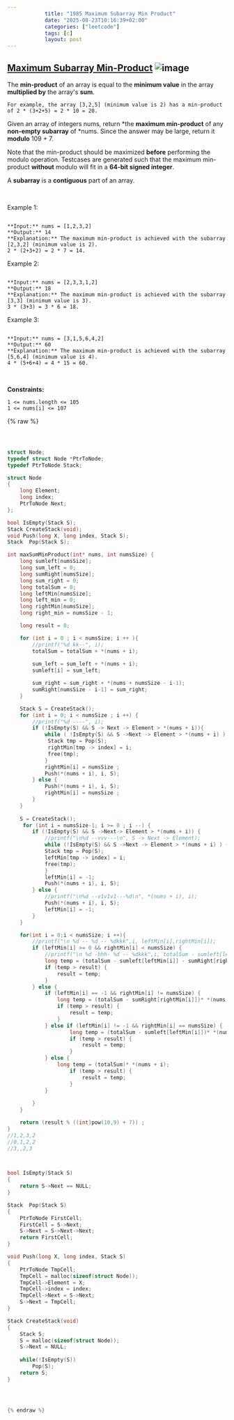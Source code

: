 ```yaml
---
            title: "1985 Maximum Subarray Min Product"
            date: "2025-08-23T10:16:39+02:00"
            categories: ["leetcode"]
            tags: [c]
            layout: post
---
```

            
## [Maximum Subarray Min-Product](https://leetcode.com/problems/maximum-subarray-min-product) ![image](https://img.shields.io/badge/Difficulty-Medium-orange)

The **min-product** of an array is equal to the **minimum value** in the array **multiplied by** the array's **sum**.

	For example, the array [3,2,5] (minimum value is 2) has a min-product of 2 * (3+2+5) = 2 * 10 = 20.

Given an array of integers nums, return *the **maximum min-product** of any **non-empty subarray** of *nums. Since the answer may be large, return it **modulo** 109 + 7.

Note that the min-product should be maximized **before** performing the modulo operation. Testcases are generated such that the maximum min-product **without** modulo will fit in a **64-bit signed integer**.

A **subarray** is a **contiguous** part of an array.

 

Example 1:

```

**Input:** nums = [1,2,3,2]
**Output:** 14
**Explanation:** The maximum min-product is achieved with the subarray [2,3,2] (minimum value is 2).
2 * (2+3+2) = 2 * 7 = 14.

```

Example 2:

```

**Input:** nums = [2,3,3,1,2]
**Output:** 18
**Explanation:** The maximum min-product is achieved with the subarray [3,3] (minimum value is 3).
3 * (3+3) = 3 * 6 = 18.

```

Example 3:

```

**Input:** nums = [3,1,5,6,4,2]
**Output:** 60
**Explanation:** The maximum min-product is achieved with the subarray [5,6,4] (minimum value is 4).
4 * (5+6+4) = 4 * 15 = 60.

```

 

**Constraints:**

	1 <= nums.length <= 105
	1 <= nums[i] <= 107

{% raw %}


```c



struct Node;
typedef struct Node *PtrToNode;
typedef PtrToNode Stack;

struct Node
{
    long Element;
    long index;
    PtrToNode Next;
};

bool IsEmpty(Stack S);
Stack CreateStack(void);
void Push(long X, long index, Stack S);
Stack  Pop(Stack S);

int maxSumMinProduct(int* nums, int numsSize) {
    long sumleft[numsSize];
    long sum_left = 0;
    long sumRight[numsSize];
    long sum_right = 0;
    long totalSum = 0;
    long leftMin[numsSize];
    long left_min = 0;
    long rightMin[numsSize];
    long right_min = numsSize - 1;

    long result = 0;

    for (int i = 0 ; i < numsSize; i ++ ){
        //printf("%d kk--", i);
        totalSum = totalSum + *(nums + i);
        
        sum_left = sum_left + *(nums + i);
        sumleft[i] = sum_left;

        sum_right = sum_right + *(nums + numsSize - i-1);
        sumRight[numsSize - i-1] = sum_right;
    }

    Stack S = CreateStack();
    for (int i = 0; i < numsSize ; i ++) {
        //printf("%d ----", i);
        if (!IsEmpty(S) && S -> Next -> Element > *(nums + i)){
            while ( !IsEmpty(S) && S ->Next -> Element > *(nums + i) ) {
             Stack tmp = Pop(S);
             rightMin[tmp -> index] = i;
             free(tmp);
            }
            rightMin[i] = numsSize ;
            Push(*(nums + i), i, S);
        } else {
            Push(*(nums + i), i, S);
            rightMin[i] = numsSize ;
        }
    }
     
    S = CreateStack();
     for (int i = numsSize-1; i >= 0 ; i --) {
        if (!IsEmpty(S) && S ->Next-> Element > *(nums + i)) {
            //printf("\n%d --vvv---\n", S -> Next -> Element);
            while (!IsEmpty(S) && S ->Next -> Element > *(nums + i) ) {
            Stack tmp = Pop(S);
            leftMin[tmp -> index] = i;
            free(tmp);
            }
            leftMin[i] = -1;
            Push(*(nums + i), i, S);
        } else {
            //printf("\n%d --v1v1v1---%d\n", *(nums + i), i);
            Push(*(nums + i), i, S);
            leftMin[i] = -1;
        }        
    }

    for(int i = 0;i < numsSize; i ++){
        //printf("\n %d -- %d -- %dkkk",i, leftMin[i],rightMin[i]);
        if (leftMin[i] >= 0 && rightMin[i] < numsSize) {
            //printf("\n %d -hhh- %d -- %dkkk",i, totalSum - sumleft[leftMin[i]] - sumRight[rightMin[i]],rightMin[i]);
            long temp = (totalSum - sumleft[leftMin[i]] - sumRight[rightMin[i]])* *(nums + i);
            if (temp > result) {
                result = temp;
            }
        } else {
            if (leftMin[i] == -1 && rightMin[i] != numsSize) {
                long temp = (totalSum - sumRight[rightMin[i]])* *(nums + i);
                if (temp > result) {
                    result = temp;
                }
            } else if (leftMin[i] != -1 && rightMin[i] == numsSize) {
                    long temp = (totalSum - sumleft[leftMin[i]])* *(nums + i);
                    if (temp > result) {
                        result = temp;
                    }
            } else {
                long temp = (totalSum)* *(nums + i);
                    if (temp > result) {
                        result = temp;
                    }
            }
            
        }
    }

    return (result % ((int)pow(10,9) + 7)) ; 
}
//1,2,3,2
//0,1,2,2
//3,,2,3



bool IsEmpty(Stack S)
{
    return S->Next == NULL;
}

Stack  Pop(Stack S)
{
    PtrToNode FirstCell;
    FirstCell = S->Next;
    S->Next = S->Next->Next;
    return FirstCell;
}

void Push(long X, long index, Stack S)
{
    PtrToNode TmpCell;
    TmpCell = malloc(sizeof(struct Node));
    TmpCell->Element = X;
    TmpCell->index = index;
    TmpCell->Next = S->Next;
    S->Next = TmpCell;
}

Stack CreateStack(void)
{
    Stack S;
    S = malloc(sizeof(struct Node));
    S->Next = NULL;
   
    while(!IsEmpty(S))
        Pop(S);
    return S;
}




{% endraw %}
```
